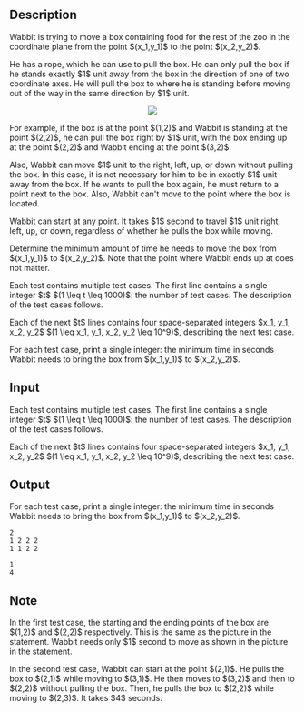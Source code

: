 ## Description

<div><p>Wabbit is trying to move a box containing food for the rest of the zoo in the coordinate plane from the point $(x_1,y_1)$ to the point $(x_2,y_2)$.</p><p>He has a rope, which he can use to pull the box. He can only pull the box if he stands <span class="tex-font-style-bf">exactly</span> $1$ unit away from the box in the direction of one of two coordinate axes. He will pull the box to where he is standing before moving out of the way in the same direction by $1$ unit. </p><center> <img class="tex-graphics" src="file://aUhKgv4u.png" style="max-width: 100.0%;max-height: 100.0%;"> </center><p>For example, if the box is at the point $(1,2)$ and Wabbit is standing at the point $(2,2)$, he can pull the box right by $1$ unit, with the box ending up at the point $(2,2)$ and Wabbit ending at the point $(3,2)$.</p><p>Also, Wabbit can move $1$ unit to the right, left, up, or down without pulling the box. In this case, it is not necessary for him to be in exactly $1$ unit away from the box. If he wants to pull the box again, he must return to a point next to the box. Also, Wabbit can't move to the point where the box is located.</p><p>Wabbit can start at any point. It takes $1$ second to travel $1$ unit right, left, up, or down, regardless of whether he pulls the box while moving.</p><p>Determine the minimum amount of time he needs to move the box from $(x_1,y_1)$ to $(x_2,y_2)$. Note that the point where Wabbit ends up at does not matter.</p></div><div class="input-specification"><p>Each test contains multiple test cases. The first line contains a single integer $t$ $(1 \leq t \leq 1000)$: the number of test cases. The description of the test cases follows.</p><p>Each of the next $t$ lines contains four space-separated integers $x_1, y_1, x_2, y_2$ $(1 \leq x_1, y_1, x_2, y_2 \leq 10^9)$, describing the next test case.</p></div><div class="output-specification"><p>For each test case, print a single integer: the minimum time in seconds Wabbit needs to bring the box from $(x_1,y_1)$ to $(x_2,y_2)$.</p></div>

## Input

<p>Each test contains multiple test cases. The first line contains a single integer $t$ $(1 \leq t \leq 1000)$: the number of test cases. The description of the test cases follows.</p><p>Each of the next $t$ lines contains four space-separated integers $x_1, y_1, x_2, y_2$ $(1 \leq x_1, y_1, x_2, y_2 \leq 10^9)$, describing the next test case.</p>

## Output

<p>For each test case, print a single integer: the minimum time in seconds Wabbit needs to bring the box from $(x_1,y_1)$ to $(x_2,y_2)$.</p>





```input1
2
1 2 2 2
1 1 2 2
```




```output1
1
4
```



## Note

<p>In the first test case, the starting and the ending points of the box are $(1,2)$ and $(2,2)$ respectively. This is the same as the picture in the statement. Wabbit needs only $1$ second to move as shown in the picture in the statement.</p><p>In the second test case, Wabbit can start at the point $(2,1)$. He pulls the box to $(2,1)$ while moving to $(3,1)$. He then moves to $(3,2)$ and then to $(2,2)$ without pulling the box. Then, he pulls the box to $(2,2)$ while moving to $(2,3)$. It takes $4$ seconds.</p>
